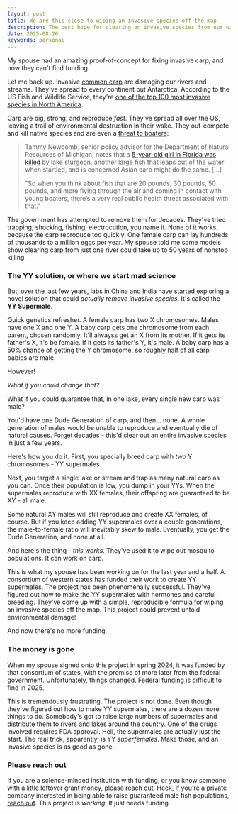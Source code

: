 ```yaml
---
layout: post
title: We are this close to wiping an invasive species off the map
description: The best hope for clearing an invasive species from our waterways can't find funding.
date: 2025-08-26
keywords: personal
---
```


My spouse had an amazing proof-of-concept for fixing invasive carp, and now they can't find funding.

Let me back up. Invasive [common carp](https://en.wikipedia.org/wiki/Common_carp) are damaging our rivers and streams. They've spread to every continent but Antarctica. According to the US Fish and Wildlife Service, they're [one of the top 100 most invasive species in North America](https://www.fws.gov/sites/default/files/documents/CIcommoncarp_0.pdf).

Carp are big, strong, and reproduce _fast_. They've spread all over the US, leaving a trail of environmental destruction in their wake. They out-compete and kill native species and are even a [threat to boaters](https://archive.is/3OfXp):

> Tammy Newcomb, senior policy advisor for the Department of Natural Resources of Michigan, notes that a [5-year-old girl in Florida was killed](https://www.cbsnews.com/news/jumping-sturgeon-kills-florida-girl-boat-suwannee-river/) by lake sturgeon, another large fish that leaps out of the water when startled, and is concerned Asian carp might do the same. [...]
>
> "So when you think about fish that are 20 pounds, 30 pounds, 50 pounds, and more flying through the air and coming in contact with young boaters, there’s a very real public health threat associated with that."

The government has attempted to remove them for decades. They've tried trapping, shocking, fishing, electrocution, you name it. None of it works, because the carp reproduce too quickly. One female carp can lay hundreds of thousands to a million eggs per year. My spouse told me some models show clearing carp from just one river could take up to 50 years of nonstop killing.

### The YY solution, or where we start mad science

But, over the last few years, labs in China and India have started exploring a novel solution that could _actually remove invasive species_. It's called the **YY Supermale**.

Quick genetics refresher. A female carp has two X chromosomes. Males have one X and one Y. A baby carp gets one chromosome from each parent, chosen randomly. It'll alwayss get an X from its mother. If it gets its father's X, it's be female. If it gets its father's Y, it's male. A baby carp has a 50% chance of getting the Y chromosome, so roughly half of all carp babies are male.

However!

_What if you could change that?_

What if you could guarantee that, in one lake, every single new carp was male?

You'd have one Dude Generation of carp, and then... none. A whole generation of males would be unable to reproduce and eventually die of natural causes. Forget decades - this'd clear out an entire invasive species in just a few years.

Here's how you do it. First, you specially breed carp with _two_ Y chromosomes - YY supermales.

Next, you target a single lake or stream and trap as many natural carp as you can. Once their population is low, you dump in your YYs. When the supermales reproduce with XX females, their offspring are guaranteed to be XY - all male.

Some natural XY males will still reproduce and create XX females, of course. But if you keep adding YY supermales over a couple generations, the male-to-female ratio will inevitably skew to male. Eventually, you get the Dude Generation, and none at all.

And here's the thing - _this works_. They've used it to wipe out mosquito populations. It can work on carp.

This is what my spouse has been working on for the last year and a half. A consortium of western states has funded their work to create YY supermales. The project has been phenomenally successful. They've figured out how to make the YY supermales with hormones and careful breeding. They've come up with a simple, reproducible formula for wiping an invasive species off the map. This project could prevent untold environmental damage!

And now there's no more funding.

### The money is gone

When my spouse signed onto this project in spring 2024, it was funded by that consortium of states, with the promise of more later from the federal government. Unfortunately, [things changed](https://theconversation.com/friday-essay-trump-and-kennedy-are-destroying-global-science-even-einstein-questioned-facts-but-theres-a-method-to-it-261568). Federal funding is difficult to find in 2025.

This is tremendously frustrating. The project is not done. Even though they've figured out how to make YY supermales, there are a dozen more things to do. Somebody's got to raise large numbers of supermales and distribute them to rivers and lakes around the country. One of the drugs involved requires FDA approval. Hell, the supermales are actually just the start. The real trick, apparently, is YY _superfemales_. Make those, and an invasive species is as good as gone.

### Please reach out

If you are a science-minded institution with funding, or you know someone with a little leftover grant money, please [reach out](/contact). Heck, if you're a private company interested in being able to raise guaranteed male fish populations, [reach out](/contact). This project is _working_. It just needs funding.
